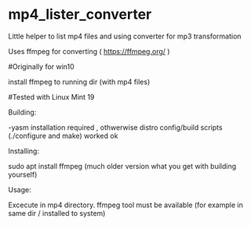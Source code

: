 # mp4_lister_converter
Little helper to list mp4 files and using converter for mp3 transformation

Uses ffmpeg for converting ( https://ffmpeg.org/ )


#Originally for win10

install ffmpeg to running dir (with mp4 files)

#Tested with Linux Mint 19

Building:

-yasm installation required , othwerwise distro config/build scripts (./configure and make) worked ok

Installing:

 sudo apt install ffmpeg (much older version what you get with building yourself)

Usage:

Excecute in mp4 directory. ffmpeg tool must be available (for example in same dir / installed to system)